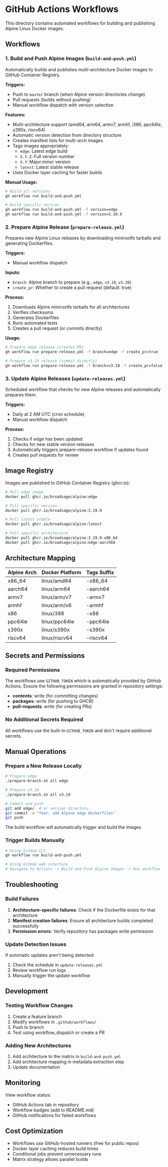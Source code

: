 # GitHub Actions Workflows

This directory contains automated workflows for building and publishing Alpine Linux Docker images.

## Workflows

### 1. Build and Push Alpine Images (`build-and-push.yml`)

Automatically builds and publishes multi-architecture Docker images to GitHub Container Registry.

**Triggers:**

- Push to `master` branch (when Alpine version directories change)
- Pull requests (builds without pushing)
- Manual workflow dispatch with version selection

**Features:**

- Multi-architecture support (amd64, arm64, armv7, armhf, i386, ppc64le, s390x, riscv64)
- Automatic version detection from directory structure
- Creates manifest lists for multi-arch images
- Tags images appropriately:
  - `edge`: Latest edge build
  - `X.Y.Z`: Full version number
  - `X.Y`: Major.minor version
  - `latest`: Latest stable release
- Uses Docker layer caching for faster builds

**Manual Usage:**

```bash
# Build all versions
gh workflow run build-and-push.yml

# Build specific version
gh workflow run build-and-push.yml -f version=edge
gh workflow run build-and-push.yml -f version=3.19.9
```

### 2. Prepare Alpine Release (`prepare-release.yml`)

Prepares new Alpine Linux releases by downloading minirootfs tarballs and generating Dockerfiles.

**Triggers:**

- Manual workflow dispatch

**Inputs:**

- `branch`: Alpine branch to prepare (e.g., `edge`, `v3.19`, `v3.20`)
- `create_pr`: Whether to create a pull request (default: true)

**Process:**

1. Downloads Alpine minirootfs tarballs for all architectures
2. Verifies checksums
3. Generates Dockerfiles
4. Runs automated tests
5. Creates a pull request (or commits directly)

**Usage:**

```bash
# Prepare edge release (creates PR)
gh workflow run prepare-release.yml -f branch=edge -f create_pr=true

# Prepare v3.19 release (commit directly)
gh workflow run prepare-release.yml -f branch=v3.19 -f create_pr=false
```

### 3. Update Alpine Releases (`update-releases.yml`)

Scheduled workflow that checks for new Alpine releases and automatically prepares them.

**Triggers:**

- Daily at 2 AM UTC (cron schedule)
- Manual workflow dispatch

**Process:**

1. Checks if edge has been updated
2. Checks for new stable version releases
3. Automatically triggers prepare-release workflow if updates found
4. Creates pull requests for review

## Image Registry

Images are published to GitHub Container Registry (ghcr.io):

```bash
# Pull edge image
docker pull ghcr.io/broadsage/alpine:edge

# Pull specific version
docker pull ghcr.io/broadsage/alpine:3.19.9

# Pull latest stable
docker pull ghcr.io/broadsage/alpine:latest

# Pull specific architecture
docker pull ghcr.io/broadsage/alpine:3.19.9-x86_64
docker pull ghcr.io/broadsage/alpine:edge-aarch64
```

## Architecture Mapping

| Alpine Arch | Docker Platform | Tags Suffix |
|-------------|----------------|-------------|
| x86_64      | linux/amd64    | -x86_64     |
| aarch64     | linux/arm64    | -aarch64    |
| armv7       | linux/arm/v7   | -armv7      |
| armhf       | linux/arm/v6   | -armhf      |
| x86         | linux/386      | -x86        |
| ppc64le     | linux/ppc64le  | -ppc64le    |
| s390x       | linux/s390x    | -s390x      |
| riscv64     | linux/riscv64  | -riscv64    |

## Secrets and Permissions

### Required Permissions

The workflows use `GITHUB_TOKEN` which is automatically provided by GitHub Actions. Ensure the following permissions are granted in repository settings:

- **contents**: write (for committing changes)
- **packages**: write (for pushing to GHCR)
- **pull-requests**: write (for creating PRs)

### No Additional Secrets Required

All workflows use the built-in `GITHUB_TOKEN` and don't require additional secrets.

## Manual Operations

### Prepare a New Release Locally

```bash
# Prepare edge
./prepare-branch.sh all edge

# Prepare v3.19
./prepare-branch.sh all v3.19

# Commit and push
git add edge/  # or version directory
git commit -m "feat: add Alpine edge Dockerfiles"
git push
```

The build workflow will automatically trigger and build the images.

### Trigger Builds Manually

```bash
# Using GitHub CLI
gh workflow run build-and-push.yml

# Using GitHub web interface
# Navigate to Actions -> Build and Push Alpine Images -> Run workflow
```

## Troubleshooting

### Build Failures

1. **Architecture-specific failures**: Check if the Dockerfile exists for that architecture
2. **Manifest creation failures**: Ensure all architecture builds completed successfully
3. **Permission errors**: Verify repository has packages write permission

### Update Detection Issues

If automatic updates aren't being detected:

1. Check the schedule in `update-releases.yml`
2. Review workflow run logs
3. Manually trigger the update workflow

## Development

### Testing Workflow Changes

1. Create a feature branch
2. Modify workflows in `.github/workflows/`
3. Push to branch
4. Test using workflow_dispatch or create a PR

### Adding New Architectures

1. Add architecture to the matrix in `build-and-push.yml`
2. Add architecture mapping in metadata extraction step
3. Update documentation

## Monitoring

View workflow status:

- GitHub Actions tab in repository
- Workflow badges (add to README.md)
- GitHub notifications for failed workflows

## Cost Optimization

- Workflows use GitHub-hosted runners (free for public repos)
- Docker layer caching reduces build times
- Conditional jobs prevent unnecessary runs
- Matrix strategy allows parallel builds
